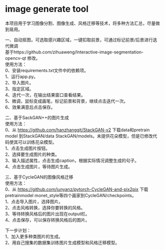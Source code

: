 ﻿# image generate tool  
 本项目用于学习图像分割、图像生成、风格迁移等技术，将多种方法汇总，尽量做到易用。  
 
一、自动抠图，可选取感兴趣区域，一键扣取前景，可通过标记前景/后景进行迭代微调  
基于https://github.com/zihuaweng/Interactive-image-segmentation-opencv-qt 修改。  
使用方法：  
0、安装requirements.txt文件中的依赖项。  
1、运行app.py。  
2、导入图片。  
3、指定区域。  
4、迭代一次，在输出结果窗口查看结果。  
5、微调，鼠标变成画笔，标记前景和背景，继续点击迭代一次。  
6、效果满意后点击保存。  

二、基于SackGAN++的图片生成  
使用方法：  
0、从 https://github.com/hanzhanggit/StackGAN-v2 下载data和pretrain model 到StackGAN/data StackGAN/models。未提供花朵模型，但是已修改代码使其可以训练花朵模型。  
1、点击生成图片按钮。  
2、选择要生成图片的种类。  
3、输入描述属性，点击生成caption，根据实际情况调整生成的句子。  
4、点击生成图片，等待图片生成。  

三、基于CycleGAN的图像风格迁移  
使用方法：  
0、从 https://github.com/junyanz/pytorch-CycleGAN-and-pix2pix 下载pretrainmodel monet_style等四个画家到CycleGAN/checkpoints。  
1、点击导入图片，选择图片。  
2、点击风格转换，选择你要转换的风格。  
3、等待转换风格后的图片出现在output栏。  
4、点击保存，可以保存转换风格后的图片。  

下一步计划：  
1、加入更多种类图片的生成。  
2、用自己搜集的数据集训练图片生成模型和风格迁移模型。  

